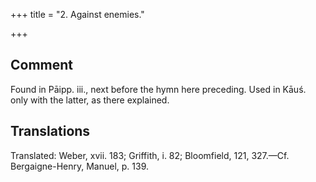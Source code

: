 +++
title = "2. Against enemies."

+++
## Comment
Found in Pāipp. iii., next before the hymn here preceding. Used in Kāuś. only with the latter, as there explained.


## Translations
Translated: Weber, xvii. 183; Griffith, i. 82; Bloomfield, 121, 327.—Cf. Bergaigne-Henry, Manuel, p. 139.
